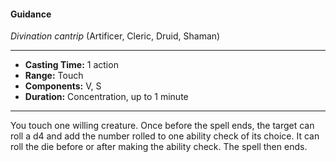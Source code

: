 #### Guidance
*Divination cantrip* (Artificer, Cleric, Druid, Shaman)
___
- **Casting Time:** 1 action
- **Range:** Touch
- **Components:** V, S
- **Duration:** Concentration, up to 1 minute
---
You touch one willing creature. Once before the spell ends, the target can roll a d4 and add the number rolled to one ability check of its choice. It can roll the die before or after making the ability check. The spell then ends.